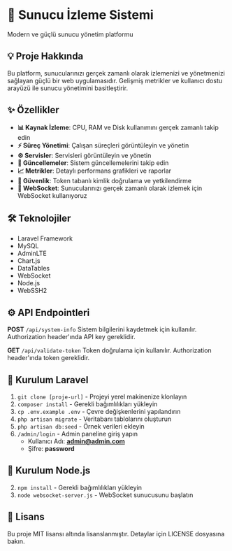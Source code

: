 # 🚀 Sunucu İzleme Sistemi

Modern ve güçlü sunucu yönetim platformu

## 💡 Proje Hakkında

Bu platform, sunucularınızı gerçek zamanlı olarak izlemenizi ve yönetmenizi sağlayan güçlü bir web uygulamasıdır. Gelişmiş metrikler ve kullanıcı dostu arayüzü ile sunucu yönetimini basitleştirir.

## ✨ Özellikler

* **📊 Kaynak İzleme**: CPU, RAM ve Disk kullanımını gerçek zamanlı takip edin
* **⚡ Süreç Yönetimi**: Çalışan süreçleri görüntüleyin ve yönetin
* **⚙️ Servisler**: Servisleri görüntüleyin ve yönetin
* **🔄 Güncellemeler**: Sistem güncellemelerini takip edin
* **📈 Metrikler**: Detaylı performans grafikleri ve raporlar
* **🔐 Güvenlik**: Token tabanlı kimlik doğrulama ve yetkilendirme
* **🔄 WebSocket**: Sunucularınızı gerçek zamanlı olarak izlemek için WebSocket kullanıyoruz

## 🛠️ Teknolojiler

* Laravel Framework
* MySQL
* AdminLTE
* Chart.js
* DataTables
* WebSocket
* Node.js
* WebSSH2



## ⚙️ API Endpointleri

**POST** `/api/system-info`
Sistem bilgilerini kaydetmek için kullanılır. Authorization header'ında API key gereklidir.

**GET** `/api/validate-token`
Token doğrulama için kullanılır. Authorization header'ında token gereklidir.



## 🚀 Kurulum Laravel

1. `git clone [proje-url]` - Projeyi yerel makinenize klonlayın
2. `composer install` - Gerekli bağımlılıkları yükleyin
3. `cp .env.example .env` - Çevre değişkenlerini yapılandırın
4. `php artisan migrate` - Veritabanı tablolarını oluşturun
5. `php artisan db:seed` - Örnek verileri ekleyin
6. `/admin/login` - Admin paneline giriş yapın
   * Kullanıcı Adı: **admin@admin.com**
   * Şifre: **password**

## 🚀 Kurulum Node.js
2. `npm install` - Gerekli bağımlılıkları yükleyin
3. `node websocket-server.js` - WebSocket sunucusunu başlatın

## 📝 Lisans

Bu proje MIT lisansı altında lisanslanmıştır. Detaylar için LICENSE dosyasına bakın.
